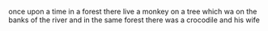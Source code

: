 once upon a time in a forest there live a monkey on a tree which wa on the banks of the river and in the same forest there was a crocodile and his wife